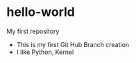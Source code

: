 # hello-world
My first repository
- This is my first Git Hub Branch creation
- I like Python, Kernel
